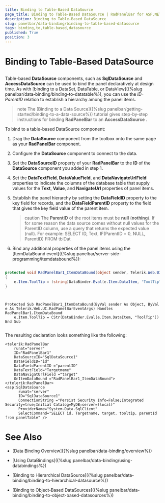 ```yaml
---
title: Binding to Table-Based DataSource
page_title: Binding to Table-Based DataSource | RadPanelBar for ASP.NET AJAX Documentation
description: Binding to Table-Based DataSource
slug: panelbar/data-binding/binding-to-table-based-datasource
tags: binding,to,table-based,datasource
published: True
position: 3
---
```


# Binding to Table-Based DataSource



## 

Table-based **DataSource** components, such as **SqlDataSource** and **AccessDataSource** can be used to bind the panel declaratively at design time. As with [binding to a DataSet, DataTable, or DataView]({%slug panelbar/data-binding/binding-to-datatable%}), you can use the *ID-ParentID* relation to establish a hierarchy among the panel items.

>note The [Binding to a Data Source]({%slug panelbar/getting-started/binding-to-a-data-source%}) tutorial gives step-by-step instructions for binding **RadPanelBar** to an **AccessDataSource** .
>


To bind to a table-based DataSource component:

1. Drag the **DataSource** component from the toolbox onto the same page as your **RadPanelBar** component.

1. Configure the **DataSource** component to connect to the data.

1. Set the **DataSourceID** property of your **RadPanelBar** to the **ID** of the **DataSource** component you added in step 1.

1. Set the **DataTextField**, **DataValueField**, and **DataNavigateUrlField** properties to indicate the columns of the database table that supply values for the **Text**, **Value**, and **NavigateUrl** properties of panel items.

1. Establish the panel hierarchy by setting the **DataFieldID** property to the key field for records, and the **DataFieldParentID** property to the field that gives the key field value of the parent item.

	>caution The **ParentID** of the root items must be **null** (**nothing**). If for some reason the data source comes without null values for the ParentID column, use a query that returns the expected value (null). For example:
	>SELECT ID, Text, IF(ParentID = 0, NULL, ParentID) FROM tblDat
	>

1. Bind any additional properties of the panel items using the [ItemDataBound event]({%slug panelbar/server-side-programming/itemdatabound%}): 



````C#
	
protected void RadPanelBar1_ItemDataBound(object sender, Telerik.Web.UI.RadPanelBarEventArgs e) 
{ 
    e.Item.ToolTip = (string)DataBinder.Eval(e.Item.DataItem, "ToolTip"); 
}
	
````
````VB.NET
	
Protected Sub RadPanelBar1_ItemDataBound(ByVal sender As Object, ByVal e As Telerik.Web.UI.RadPanelBarEventArgs) Handles RadPanelBar1.ItemDataBound
    e.Item.ToolTip = CStr(DataBinder.Eval(e.Item.DataItem, "ToolTip"))
End Sub
	
````


The resulting declaration looks something like the following:

````ASPNET
<telerik:RadPanelBar
	runat="server"
	ID="RadPanelBar1"
	DataSourceID="SqlDataSource1"
	DataFieldID="id"
	DataFieldParentID ="parentID"
	DataTextField="Targetname"
	DataNavigatUrlField ="target"
	OnItemDataBound ="RadPanelBar1_ItemDataBound">
</telerik:RadPanelBar>
<asp:SqlDataSource
      runat="server"
      ID="SqlDataSource1"
      ConnectionString ="Persist Security Info=False;Integrated Security=true;Initial Catalog=MyDB;server=(local)"
      ProviderName="System.Data.SqlClient"
      SelectCommand="SELECT id, Targetname, target, tooltip, parentId from panelTable" />
````



# See Also

 * [Data Binding Overview]({%slug panelbar/data-binding/overview%})

 * [Using DataBindings]({%slug panelbar/data-binding/using-databindings%})

 * [Binding to Hierarchical DataSource]({%slug panelbar/data-binding/binding-to-hierarchical-datasource%})

 * [Binding to Object-Based DataSources]({%slug panelbar/data-binding/binding-to-object-based-datasources%})
